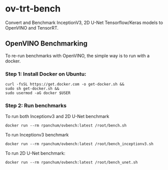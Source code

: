 # ov-trt-bench
Convert and Benchmark InceptionV3, 2D U-Net Tensorflow/Keras models to OpenVINO and TensorRT.

## OpenVINO Benchmarking

To re-run benchmarks with OpenVINO, the simple way is to run with a docker.

### Step 1: Install Docker on Ubuntu:

```
curl -fsSL https://get.docker.com -o get-docker.sh &&
sudo sh get-docker.sh && 
sudo usermod -aG docker $USER
```

### Step 2: Run benchmarks
To run both Inceptionv3 and 2D U-Net benchmark
```
docker run --rm rpanchum/ovbench:latest /root/bench.sh
```

To run Inceptionv3 benchmark
```
docker run --rm rpanchum/ovbench:latest /root/bench_inceptionv3.sh
```

To run 2D U-Net benchmark:
```
docker run --rm rpanchum/ovbench:latest /root/bench_unet.sh
```


